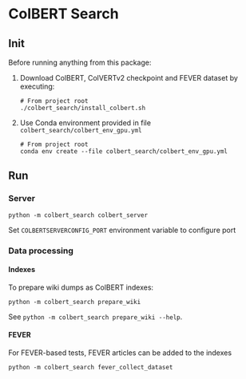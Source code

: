 # ColBERT Search

## Init

Before running anything from this package:

1. Download ColBERT, ColVERTv2 checkpoint and FEVER dataset by executing:
    ```shell
    # From project root
    ./colbert_search/install_colbert.sh
    ```

2. Use Conda environment provided in file `colbert_search/colbert_env_gpu.yml`
    ```shell
    # From project root
    conda env create --file colbert_search/colbert_env_gpu.yml
    ```

## Run

### Server

```shell
python -m colbert_search colbert_server
```

Set `COLBERTSERVERCONFIG_PORT` environment variable to configure port

### Data processing

#### Indexes

To prepare wiki dumps as ColBERT indexes:

```shell
python -m colbert_search prepare_wiki
```

See `python -m colbert_search prepare_wiki --help`.

#### FEVER

For FEVER-based tests, FEVER articles can be added to the indexes

`python -m colbert_search fever_collect_dataset`



